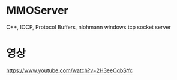 # MMOServer
C++, IOCP, Protocol Buffers, nlohmann
windows tcp socket server


# 영상
https://www.youtube.com/watch?v=2H3eeCqbSYc
